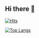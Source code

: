 ## Hi there 👋

[![Hits](https://hits.seeyoufarm.com/api/count/incr/badge.svg?url=https%3A%2F%2Fgithub.com%2Fhnbae-dev&count_bg=%23FF4F63&title_bg=%23FFD9D9&icon=&icon_color=%237E7E7E&title=+%F0%9F%91%80+&edge_flat=false)](https://hits.seeyoufarm.com)

[![Top Langs](https://github-readme-stats.vercel.app/api/top-langs/?username=hnbae-dev)](https://github.com/anuraghazra/github-readme-stats)

<!--
**hnbae-dev/hnbae-dev** is a ✨ _special_ ✨ repository because its `README.md` (this file) appears on your GitHub profile.

Here are some ideas to get you started:

- 🔭 I’m currently working on ...
- 🌱 I’m currently learning ...
- 👯 I’m looking to collaborate on ...
- 🤔 I’m looking for help with ...
- 💬 Ask me about ...
- 📫 How to reach me: ...
- 😄 Pronouns: ...
- ⚡ Fun fact: ...
-->
